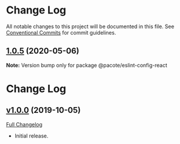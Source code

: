 # Change Log

All notable changes to this project will be documented in this file.
See [Conventional Commits](https://conventionalcommits.org) for commit guidelines.

## [1.0.5](https://github.com/PacoteJS/pacote/compare/@pacote/eslint-config-react@1.0.4...@pacote/eslint-config-react@1.0.5) (2020-05-06)

**Note:** Version bump only for package @pacote/eslint-config-react

# Change Log

## [v1.0.0](https://github.com/PacoteJS/pacote/tree/@pacote/eslint-config-react/1.0.0) (2019-10-05)

[Full Changelog](https://github.com/PacoteJS/pacote/compare/@pacote/eslint-config-react@1.0.0...@pacote/eslint-config-react@1.0.0)

- Initial release.
